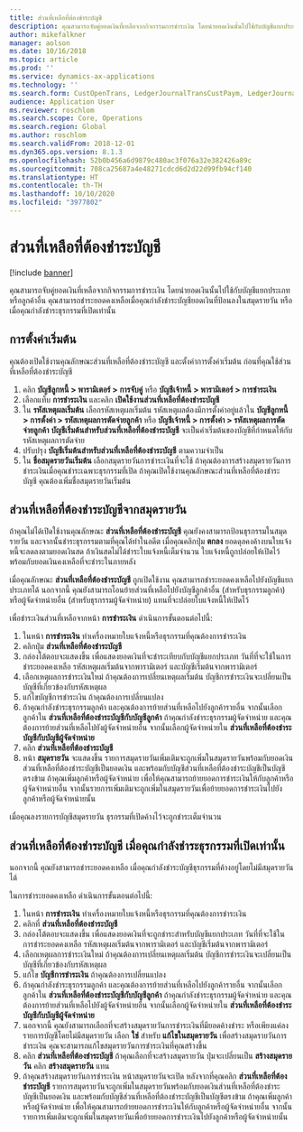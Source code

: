 ```yaml
---
title: ส่วนที่เหลือที่ต้องชำระบัญชี
description: คุณสามารถจับคู่ยอดเงินที่เหลือจากกิจกรรมการชำระเงิน โดยนำยอดเงินนั้นไปใช้กับบัญชีแยกประเภท
author: mikefalkner
manager: aolson
ms.date: 10/16/2018
ms.topic: article
ms.prod: ''
ms.service: dynamics-ax-applications
ms.technology: ''
ms.search.form: CustOpenTrans, LedgerJournalTransCustPaym, LedgerJournalTransVendPaym, VendOpenTrans
audience: Application User
ms.reviewer: roschlom
ms.search.scope: Core, Operations
ms.search.region: Global
ms.author: roschlom
ms.search.validFrom: 2018-12-01
ms.dyn365.ops.version: 8.1.3
ms.openlocfilehash: 52b0b456a6d9879c480ac3f076a32e382426a89c
ms.sourcegitcommit: 708ca25687a4e48271cdcd6d2d22d99fb94cf140
ms.translationtype: HT
ms.contentlocale: th-TH
ms.lasthandoff: 10/10/2020
ms.locfileid: "3977802"
---
```

# <a name="settle-remainder"></a>ส่วนที่เหลือที่ต้องชำระบัญชี

[!include [banner](../includes/banner.md)]

คุณสามารถจับคู่ยอดเงินที่เหลือจากกิจกรรมการชำระเงิน โดยนำยอดเงินนั้นไปใช้กับบัญชีแยกประเภทหรือลูกค้าอื่น คุณสามารถชำระยอดคงเหลือเมื่อคุณกำลังชำระบัญชียอดเงินที่ป้อนลงในสมุดรายวัน หรือเมื่อคุณกำลังชำระธุรกรรมที่เปิดเท่านั้น

## <a name="setting-up-defaults"></a>การตั้งค่าเริ่มต้น 
คุณต้องเปิดใช้งานคุณลักษณะส่วนที่เหลือที่ต้องชำระบัญชี และตั้งค่าการตั้งค่าเริ่มต้น ก่อนที่คุณใช้ส่วนที่เหลือที่ต้องชำระบัญชี

1)  คลิก **บัญชีลูกหนี้ > พารามิเตอร์ > การจับคู่** หรือ **บัญชีเจ้าหนี้ > พารามิเตอร์ > การชำระเงิน**
2)  เลือกแท็บ **การชำระเงิน** และคลิก **เปิดใช้งานส่วนที่เหลือที่ต้องชำระบัญชี**
3)  ใน **รหัสเหตุผลเริ่มต้น** เลือกรหัสเหตุผลเริ่มต้น รหัสเหตุผลต้องมีการตั้งค่าอยู่แล้วใน **บัญชีลูกหนี้ > การตั้งค่า > รหัสเหตุผลการตัดจ่ายลูกค้า** หรือ **บัญชีเจ้าหนี้ > การตั้งค่า > รหัสเหตุผลการตัดจ่ายลูกค้า** **บัญชีเริ่มต้นสำหรับส่วนที่เหลือที่ต้องชำระบัญชี** จะเป็นค่าเริ่มต้นของบัญชีที่กำหนดให้กับรหัสเหตุผลการตัดจ่าย
3)  ปรับปรุง **บัญชีเริ่มต้นสำหรับส่วนที่เหลือที่ต้องชำระบัญชี** ตามความจำเป็น
4)  ใน **ชื่อสมุดรายวันเริ่มต้น** เลือกสมุดรายวันการชำระเงินที่จะใช้ ถ้าคุณต้องการสร้างสมุดรายวันการชำระเงินเมื่อคุณชำระเฉพาะธุรกรรมที่เปิด ถ้าคุณเปิดใช้งานคุณลักษณะส่วนที่เหลือที่ต้องชำระบัญชี คุณต้องเพิ่มชื่อสมุดรายวันเริ่มต้น

## <a name="settle-remainder-from-a-journal"></a>ส่วนที่เหลือที่ต้องชำระบัญชีจากสมุดรายวัน
ถ้าคุณไม่ได้เปิดใช้งานคุณลักษณะ **ส่วนที่เหลือที่ต้องชำระบัญชี** คุณยังคงสามารถป้อนธุรกรรมในสมุดรายวัน และจากนั้นชำระธุรกรรมตามที่คุณได้ทำในอดีต เมื่อคุณคลิกปุ่ม **ตกลง** ยอดดุลคงค้างบนใบแจ้งหนี้จะลดลงตามยอดเงินสด ถ้าเงินสดไม่ได้ชำระใบแจ้งหนี้เต็มจำนวน ใบแจ้งหนี้ถูกปล่อยให้เปิดไว้พร้อมกับยอดเงินคงเหลือที่จะชำระในภายหลัง

เมื่อคุณลักษณะ **ส่วนที่เหลือที่ต้องชำระบัญชี** ถูกเปิดใช้งาน คุณสามารถชำระยอดคงเหลือไปยังบัญชีแยกประเภทได้ นอกจากนี้ คุณยังสามารถโอนย้ายส่วนที่เหลือไปยังบัญชีลูกค้าอื่น (สำหรับธุรกรรมลูกค้า) หรือผู้จัดจำหน่ายอื่น (สำหรับธุรกรรมผู้จัดจำหน่าย) แทนที่จะปล่อยใบแจ้งหนี้ให้เปิดไว้ 

เพื่อชำระเงินส่วนที่เหลือจากหน้า **การชำระเงิน** ดำเนินการขั้นตอนต่อไปนี้:

1)  ในหน้า **การชำระเงิน** ทำเครื่องหมายใบแจ้งหนี้หรือธุรกรรมที่คุณต้องการชำระเงิน
2)  คลิกปุ่ม **ส่วนที่เหลือที่ต้องชำระบัญชี**
3)  กล่องโต้ตอบจะแสดงขึ้น เพื่อแสดงยอดเงินที่จะชำระเทียบกับบัญชีแยกประเภท วันที่ที่จะใช้ในการชำระยอดคงเหลือ รหัสเหตุผลเริ่มต้นจากพารามิเตอร์ และบัญชีเริ่มต้นจากพารามิเตอร์ 
4)  เลือกเหตุผลการชำระเงินใหม่ ถ้าคุณต้องการเปลี่ยนเหตุผลเริ่มต้น บัญชีการชำระเงินจะเปลี่ยนเป็นบัญชีที่เกี่ยวข้องกับรหัสเหตุผล
5)  แก้ไขบัญชีการชำระเงิน ถ้าคุณต้องการเปลี่ยนแปลง
6)  ถ้าคุณกำลังชำระธุรกรรมลูกค้า และคุณต้องการย้ายส่วนที่เหลือไปยังลูกค้ารายอื่น จากนั้นเลือกลูกค้าใน **ส่วนที่เหลือที่ต้องชำระบัญชีกับบัญชีลูกค้า** ถ้าคุณกำลังชำระธุรกรรมผู้จัดจำหน่าย และคุณต้องการย้ายส่วนที่เหลือไปยังผู้จัดจำหน่ายอื่น จากนั้นเลือกผู้จัดจำหน่ายใน **ส่วนที่เหลือที่ต้องชำระบัญชีกับบัญชีผู้จัดจำหน่าย**
6)  คลิก **ส่วนที่เหลือที่ต้องชำระบัญชี**
7)  หน้า **สมุดรายวัน** จะแสดงขึ้น รายการสมุดรายวันเพิ่มเติมจะถูกเพิ่มในสมุดรายวันพร้อมกับยอดเงินส่วนที่เหลือที่ต้องชำระบัญชีเป็นยอดเงิน และพร้อมกับบัญชีส่วนที่เหลือที่ต้องชำระบัญชีเป็นบัญชีตรงข้าม ถ้าคุณเพิ่มลูกค้าหรือผู้จัดจำหน่าย เพื่อให้คุณสามารถย้ายยอดการชำระเงินให้กับลูกค้าหรือผู้จัดจำหน่ายอื่น จากนั้นรายการเพิ่มเติมจะถูกเพิ่มในสมุดรายวันเพื่อย้ายยอดการชำระเงินไปยังลูกค้าหรือผู้จัดจำหน่ายนั้น

เมื่อคุณลงรายการบัญชีสมุดรายวัน ธุรกรรมที่เปิดค้างไว้จะถูกชำระเต็มจำนวน 

## <a name="settle-remainder-when-you-are-only-settling-open-transactions"></a>ส่วนที่เหลือที่ต้องชำระบัญชี เมื่อคุณกำลังชำระธุรกรรมที่เปิดเท่านั้น
นอกจากนี้ คุณยังสามารถชำระยอดคงเหลือ เมื่อคุณกำลังชำระบัญชีธุรกรรมที่ค้างอยู่โดยไม่มีสมุดรายวันได้

ในการชำระยอดคงเหลือ ดำเนินการขั้นตอนต่อไปนี้:

1)  ในหน้า **การชำระเงิน** ทำเครื่องหมายใบแจ้งหนี้หรือธุรกรรมที่คุณต้องการชำระเงิน
2)  คลิกที่ **ส่วนที่เหลือที่ต้องชำระบัญชี**
3)  กล่องโต้ตอบจะแสดงขึ้น เพื่อแสดงยอดเงินที่จะถูกชำระสำหรับบัญชีแยกประเภท วันที่ที่จะใช้ในการชำระยอดคงเหลือ รหัสเหตุผลเริ่มต้นจากพารามิเตอร์ และบัญชีเริ่มต้นจากพารามิเตอร์ 
4)  เลือกเหตุผลการชำระเงินใหม่ ถ้าคุณต้องการเปลี่ยนเหตุผลเริ่มต้น บัญชีการชำระเงินจะเปลี่ยนเป็นบัญชีที่เกี่ยวข้องกับรหัสเหตุผล
5)  แก้ไข **บัญชีการชำระเงิน** ถ้าคุณต้องการเปลี่ยนแปลง
6)  ถ้าคุณกำลังชำระธุรกรรมลูกค้า และคุณต้องการย้ายส่วนที่เหลือไปยังลูกค้ารายอื่น จากนั้นเลือกลูกค้าใน **ส่วนที่เหลือที่ต้องชำระบัญชีกับบัญชีลูกค้า** ถ้าคุณกำลังชำระธุรกรรมผู้จัดจำหน่าย และคุณต้องการย้ายส่วนที่เหลือไปยังผู้จัดจำหน่ายอื่น จากนั้นเลือกผู้จัดจำหน่ายใน **ส่วนที่เหลือที่ต้องชำระบัญชีกับบัญชีผู้จัดจำหน่าย**
7)  นอกจากนี้ คุณยังสามารถเลือกที่จะสร้างสมุดรายวันการชำระเงินที่มียอดค้างชำระ หรือเพียงแค่ลงรายการบัญชีโดยไม่มีสมุดรายวัน เลือก **ใช่** สำหรับ **แก้ไขในสมุดรายวัน** เพื่อสร้างสมุดรายวันการชำระเงิน คุณจะสามารถแก้ไขสมุดรายวันการชำระเงินที่คุณสร้างขึ้น
8)  คลิก **ส่วนที่เหลือที่ต้องชำระบัญชี** ถ้าคุณเลือกที่จะสร้างสมุดรายวัน ปุ่มจะเปลี่ยนเป็น **สร้างสมุดรายวัน** คลิก **สร้างสมุดรายวัน** แทน
9)  ถ้าคุณสร้างสมุดรายวันการชำระเงิน หน้าสมุดรายวันจะเปิด หลังจากที่คุณคลิก **ส่วนที่เหลือที่ต้องชำระบัญชี** รายการสมุดรายวันจะถูกเพิ่มในสมุดรายวันพร้อมกับยอดเงินส่วนที่เหลือที่ต้องชำระบัญชีเป็นยอดเงิน และพร้อมกับบัญชีส่วนที่เหลือที่ต้องชำระบัญชีเป็นบัญชีตรงข้าม ถ้าคุณเพิ่มลูกค้าหรือผู้จัดจำหน่าย เพื่อให้คุณสามารถย้ายยอดการชำระเงินให้กับลูกค้าหรือผู้จัดจำหน่ายอื่น จากนั้นรายการเพิ่มเติมจะถูกเพิ่มในสมุดรายวันเพื่อย้ายยอดการชำระเงินไปยังลูกค้าหรือผู้จัดจำหน่ายนั้น
